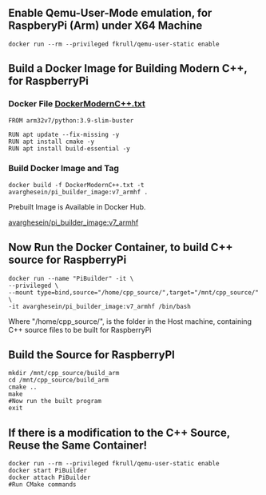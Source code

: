 ## Enable Qemu-User-Mode emulation, for RaspberyPi (Arm) under X64 Machine
    
    docker run --rm --privileged fkrull/qemu-user-static enable

## Build a Docker Image for Building Modern C++, for RaspberryPi

  ### Docker File [DockerModernC++.txt](https://github.com/avarghesein/-NIX/blob/main/Lubuntu%2020.04/Virtualization/Docker/DockerModernC%2B%2B.txt)
  
    FROM arm32v7/python:3.9-slim-buster

    RUN apt update --fix-missing -y
    RUN apt install cmake -y
    RUN apt install build-essential -y
  
  ### Build Docker Image and Tag
  
    docker build -f DockerModernC++.txt -t avarghesein/pi_builder_image:v7_armhf .
    
 Prebuilt Image is Available in Docker Hub.
 
 [avarghesein/pi_builder_image:v7_armhf](https://hub.docker.com/r/avarghesein/armhf_cpp_builder)

## Now Run the Docker Container, to build C++ source for RaspberryPi

    docker run --name "PiBuilder" -it \
    --privileged \
    --mount type=bind,source="/home/cpp_source/",target="/mnt/cpp_source/"  \
    -it avarghesein/pi_builder_image:v7_armhf /bin/bash

Where "/home/cpp_source/", is the folder in the Host machine, containing C++ source files to be built for RaspberryPi

## Build the Source for RaspberryPI

    mkdir /mnt/cpp_source/build_arm
    cd /mnt/cpp_source/build_arm
    cmake ..
    make
    #Now run the built program
    exit
    
## If there is a modification to the C++ Source, Reuse the Same Container!

    docker run --rm --privileged fkrull/qemu-user-static enable
    docker start PiBuilder
    docker attach PiBuilder
    #Run CMake commands
